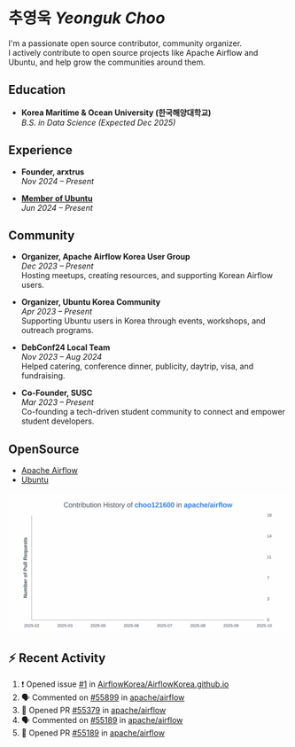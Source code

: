 # 추영욱 *Yeonguk Choo*

I'm a passionate open source contributor, community organizer.  
I actively contribute to open source projects like Apache Airflow and Ubuntu, and help grow the communities around them.  

## Education

- **Korea Maritime & Ocean University (한국해양대학교)**  
  *B.S. in Data Science (Expected Dec 2025)*  

## Experience
- **Founder, arxtrus**  
  _Nov 2024 – Present_  

- **[Member of Ubuntu](https://launchpad.net/~ubuntumembers)**  
  _Jun 2024 – Present_  


## Community

- **Organizer, Apache Airflow Korea User Group**  
  _Dec 2023 – Present_  
  Hosting meetups, creating resources, and supporting Korean Airflow users.

- **Organizer, Ubuntu Korea Community**  
  _Apr 2023 – Present_  
  Supporting Ubuntu users in Korea through events, workshops, and outreach programs.

- **DebConf24 Local Team**  
  _Nov 2023 – Aug 2024_  
  Helped catering, conference dinner, publicity, daytrip, visa, and fundraising.

- **Co-Founder, SUSC**  
  _Mar 2023 – Present_  
  Co-founding a tech-driven student community to connect and empower student developers.

## OpenSource
- [Apache Airflow](https://github.com/apache/airflow/pulls?q=is%3Apr+author%3Achoo121600+)
- [Ubuntu](https://launchpad.net/~choo121600)

![Contribution Graph](images/choo121600-apache-airflow-contribution-graph.svg)


## :zap: Recent Activity
<!--START_SECTION:activity-->
1. ❗ Opened issue [#1](https://github.com/AirflowKorea/AirflowKorea.github.io/issues/1) in [AirflowKorea/AirflowKorea.github.io](https://github.com/AirflowKorea/AirflowKorea.github.io)
2. 🗣 Commented on [#55899](https://github.com/apache/airflow/issues/55899#issuecomment-3314604012) in [apache/airflow](https://github.com/apache/airflow)
3. 💪 Opened PR [#55379](https://github.com/apache/airflow/pull/55379) in [apache/airflow](https://github.com/apache/airflow)
4. 🗣 Commented on [#55189](https://github.com/apache/airflow/pull/55189#issuecomment-3246145591) in [apache/airflow](https://github.com/apache/airflow)
5. 💪 Opened PR [#55189](https://github.com/apache/airflow/pull/55189) in [apache/airflow](https://github.com/apache/airflow)
<!--END_SECTION:activity-->
